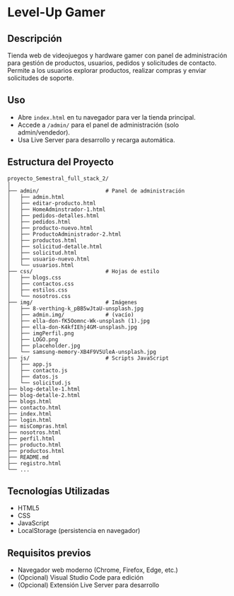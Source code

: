 # Level-Up Gamer

## Descripción
Tienda web de videojuegos y hardware gamer con panel de administración para gestión de productos, usuarios, pedidos y solicitudes de contacto. Permite a los usuarios explorar productos, realizar compras y enviar solicitudes de soporte.


## Uso
- Abre `index.html` en tu navegador para ver la tienda principal.
- Accede a `/admin/` para el panel de administración (solo admin/vendedor).
- Usa Live Server para desarrollo y recarga automática.

## Estructura del Proyecto
```
proyecto_Semestral_full_stack_2/
│
├── admin/                     # Panel de administración
│   ├── admin.html
│   ├── editar-producto.html
│   ├── HomeAdminstrador-1.html
│   ├── pedidos-detalles.html
│   ├── pedidos.html
│   ├── producto-nuevo.html
│   ├── ProductoAdministrador-2.html
│   ├── productos.html
│   ├── solicitud-detalle.html
│   ├── solicitud.html
│   ├── usuario-nuevo.html
│   └── usuarios.html
├── css/                       # Hojas de estilo
│   ├── blogs.css
│   ├── contactos.css
│   ├── estilos.css
│   └── nosotros.css
├── img/                       # Imágenes
│   ├── 8-verthing-k_pBB5wJtaU-unsplash.jpg
│   ├── admin.img/             # (vacío)
│   ├── ella-don-fK5Oomnc-Wk-unsplash (1).jpg
│   ├── ella-don-K4kfIEhj4GM-unsplash.jpg
│   ├── imgPerfil.png
│   ├── LOGO.png
│   ├── placeholder.jpg
│   └── samsung-memory-XB4F9V5UleA-unsplash.jpg
├── js/                        # Scripts JavaScript
│   ├── app.js
│   ├── contacto.js
│   ├── datos.js
│   └── solicitud.js
├── blog-detalle-1.html
├── blog-detalle-2.html
├── blogs.html
├── contacto.html
├── index.html
├── login.html
├── misCompras.html
├── nosotros.html
├── perfil.html
├── producto.html
├── productos.html
├── README.md
├── registro.html
└── ...
```

## Tecnologías Utilizadas
- HTML5
- CSS
- JavaScript 
- LocalStorage (persistencia en navegador)

## Requisitos previos
- Navegador web moderno (Chrome, Firefox, Edge, etc.)
- (Opcional) Visual Studio Code para edición
- (Opcional) Extensión Live Server para desarrollo







